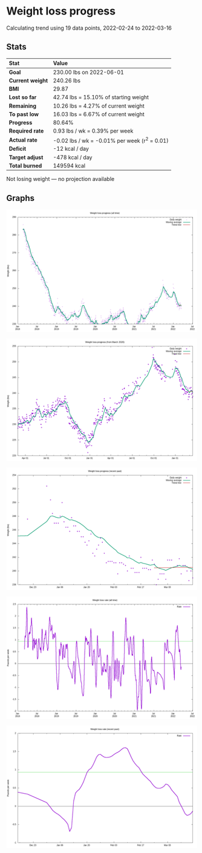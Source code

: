 # Weight loss progress

Calculating trend using 19 data points, 2022-02-24 to 2022-03-16

## Stats

Stat|Value
:-|:-
**Goal**|230.00 lbs on 2022-06-01
**Current weight**|240.26 lbs
**BMI**|29.87
**Lost so far**|42.74 lbs = 15.10% of starting weight
**Remaining**|10.26 lbs =  4.27% of current  weight
**To past low**|16.03 lbs =  6.67% of current  weight
**Progress**|80.64%
**Required rate**|0.93 lbs / wk = 0.39% per week
**Actual rate**|-0.02 lbs / wk = -0.01% per week  (r<sup>2</sup> = 0.01)
**Deficit**|-12 kcal / day
**Target adjust**|-478 kcal / day
**Total burned**|149594 kcal

Not losing weight &mdash; no projection available

## Graphs

![](weight-graph-alltime.png)

![](weight-graph-covid.png)

![](weight-graph-recent.png)

![](rate-graph-alltime.png)

![](rate-graph-recent.png)

